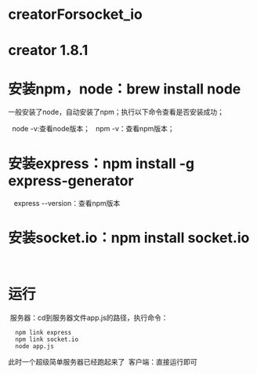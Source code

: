 # creatorForsocket_io
# creator 1.8.1

# 安装npm，node：brew install node
一般安装了node，自动安装了npm；执行以下命令查看是否安装成功；

     node -v:查看node版本；
     npm -v：查看npm版本；
    
# 安装express：npm install -g express-generator
    express --version：查看npm版本
# 安装socket.io：npm install socket.io
    
# 运行
  服务器：cd到服务器文件app.js的路径，执行命令：
  
      npm link express
      npm link socket.io
      node app.js
      
   此时一个超级简单服务器已经跑起来了
  客户端：直接运行即可

